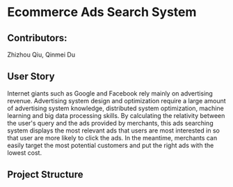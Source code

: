 # Ecommerce Ads Search System

## Contributors:    
Zhizhou Qiu, Qinmei Du

## User Story   
Internet giants such as Google and Facebook rely mainly on advertising revenue. Advertising system design and optimization require a large amount of advertising system knowledge, distributed system optimization, machine learning and big data processing skills.
By calculating the relativity between the user's query and the ads provided by merchants, this ads searching system displays the most relevant ads that users are most interested in so that user are more likely to click the ads.
In the meantime, merchants can easily target the most potential customers and put the right ads with the lowest cost.

## Project Structure    


